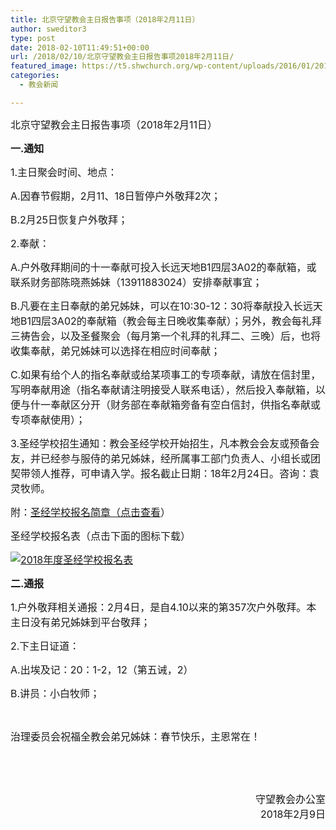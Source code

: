 ```yaml
---
title: 北京守望教会主日报告事项（2018年2月11日）
author: sweditor3
type: post
date: 2018-02-10T11:49:51+00:00
url: /2018/02/10/北京守望教会主日报告事项2018年2月11日/
featured_image: https://t5.shwchurch.org/wp-content/uploads/2016/01/20160103-400x288.jpg
categories:
  - 教会新闻

---
```

<span style="font-size: 12pt;">北京守望教会主日报告事项（2018年2月11日）</span>

<span style="font-size: 12pt;"><!--more--></span>

<span style="font-size: 12pt;"><strong>一.通知</strong></span>

<span style="font-size: 12pt;">1.主日聚会时间、地点：</span>

<span style="font-size: 12pt;">A.因春节假期，2月11、18日暂停户外敬拜2次；</span>

<span style="font-size: 12pt;">B.2月25日恢复户外敬拜；</span>

<span style="font-size: 12pt;">2.奉献：</span>

<span style="font-size: 12pt;">A.户外敬拜期间的十一奉献可投入长远天地B1四层3A02的奉献箱，或联系财务部陈晓燕姊妹（13911883024）安排奉献事宜；</span>

<span style="font-size: 12pt;">B.凡要在主日奉献的弟兄姊妹，可以在10:30-12：30将奉献投入长远天地B1四层3A02的奉献箱（教会每主日晚收集奉献）；另外，教会每礼拜三祷告会，以及圣餐聚会（每月第一个礼拜的礼拜二、三晚）后，也将收集奉献，弟兄姊妹可以选择在相应时间奉献；</span>

<span style="font-size: 12pt;">C.如果有给个人的指名奉献或给某项事工的专项奉献，请放在信封里，写明奉献用途（指名奉献请注明接受人联系电话），然后投入奉献箱，以便与什一奉献区分开（财务部在奉献箱旁备有空白信封，供指名奉献或专项奉献使用）；</span>

<span style="font-size: 12pt;">3.圣经学校招生通知：教会圣经学校开始招生，凡本教会会友或预备会友，并已经参与服侍的弟兄姊妹，经所属事工部门负责人、小组长或团契带领人推荐，可申请入学。报名截止日期：18年2月24日。咨询：袁灵牧师。</span>

<span style="font-size: 12pt;">附：<a href="/2018/02/03/北京守望教会2018年度圣经学校招生简章/">圣经学校报名简章（点击查看</a>）</span>

<span style="font-size: 12pt;">圣经学校报名表（点击下面的图标下载）</span>

<span style="font-size: 12pt;"><a href="http://t5.shwchurch.org/2018/02/10/%e5%8c%97%e4%ba%ac%e5%ae%88%e6%9c%9b%e6%95%99%e4%bc%9a%e4%b8%bb%e6%97%a5%e6%8a%a5%e5%91%8a%e4%ba%8b%e9%a1%b9%ef%bc%882018%e5%b9%b42%e6%9c%8811%e6%97%a5%ef%bc%89/2018%e5%b9%b4%e5%ba%a6%e5%9c%a3%e7%bb%8f%e5%ad%a6%e6%a0%a1%e6%8a%a5%e5%90%8d%e8%a1%a8/" rel="attachment wp-att-16480"><img class="alignnone size-thumbnail non-image" title="2018年度圣经学校报名表" src="http://t5.shwchurch.org/wp-includes/images/media/document.png" alt="2018年度圣经学校报名表" width="" height="" /></a></span>

<span style="font-size: 12pt;"><strong>二.通报</strong></span>

<span style="font-size: 12pt;">1.户外敬拜相关通报：2月4日，是自4.10以来的第357次户外敬拜。本主日没有弟兄姊妹到平台敬拜；</span>

<span style="font-size: 12pt;">2.下主日证道：</span>

<span style="font-size: 12pt;">A.出埃及记：20：1-2，12（第五诫，2）</span>

<span style="font-size: 12pt;">B.讲员：小白牧师；</span>

&nbsp;

<span style="font-size: 12pt;">治理委员会祝福全教会弟兄姊妹：春节快乐，主恩常在！</span>

&nbsp;

&nbsp;

<p style="text-align: right;">
  <span style="font-size: 12pt;">守望教会办公室</span><br /> <span style="font-size: 12pt;"> 2018年2月9日</span>
</p>